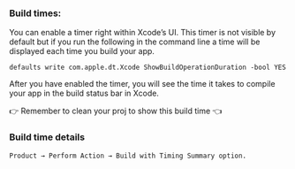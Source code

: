 <!--more-->

### Build times:

You can enable a timer right within Xcode’s UI. This timer is not visible by default but if you run the following in the command line a time will be displayed each time you build your app.

`defaults write com.apple.dt.Xcode ShowBuildOperationDuration -bool YES`

After you have enabled the timer, you will see the time it takes to compile your app in the build status bar in Xcode.

👉 Remember to clean your proj to show this build time 👈


### Build time details

`Product → Perform Action → Build with Timing Summary option.`
